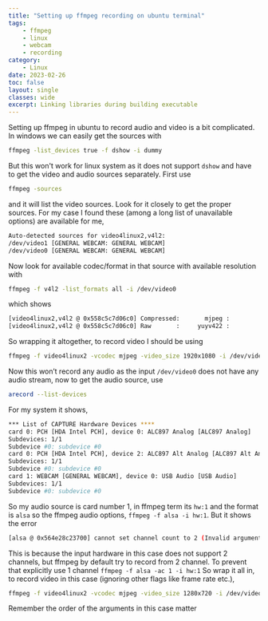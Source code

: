 ```yaml
---
title: "Setting up ffmpeg recording on ubuntu terminal"
tags: 
    - ffmpeg
    - linux
    - webcam
    - recording
category:
    - Linux
date: 2023-02-26
toc: false
layout: single
classes: wide
excerpt: Linking libraries during building executable
---
```


Setting up ffmpeg in ubuntu to record audio and video is a bit complicated. In windows we can easily get the sources with 
```bash
ffmpeg -list_devices true -f dshow -i dummy
``` 
But this won't work for linux system as it does not support `dshow` and  have to get the video and audio sources separately. First use 
```bash
ffmpeg -sources
```
and it will list the video sources. Look for it closely to get the proper sources. For my case I found these (among a long list of unavailable options) are available for me,
```bash
Auto-detected sources for video4linux2,v4l2:
/dev/video1 [GENERAL WEBCAM: GENERAL WEBCAM]
/dev/video0 [GENERAL WEBCAM: GENERAL WEBCAM]
```
Now look for available codec/format in that source with available resolution with 
```bash
ffmpeg -f v4l2 -list_formats all -i /dev/video0
```
which shows 
```bash
[video4linux2,v4l2 @ 0x558c5c7d06c0] Compressed:       mjpeg :          Motion-JPEG : 1920x1080 1280x720 800x480 640x480 640x360 320x240 176x144 800x600 1920x1080
[video4linux2,v4l2 @ 0x558c5c7d06c0] Raw       :     yuyv422 :           YUYV 4:2:2 : 640x480 640x360 320x240 176x144 640x480
```
So wrapping it altogether, to record video I should be using 
```bash
ffmpeg -f video4linux2 -vcodec mjpeg -video_size 1920x1080 -i /dev/video0
```
Now this won’t record any audio as the input `/dev/video0` does not have any audio stream, now to get the audio source, use 
```bash
arecord --list-devices
```
For my system it shows, 
```bash
*** List of CAPTURE Hardware Devices ****
card 0: PCH [HDA Intel PCH], device 0: ALC897 Analog [ALC897 Analog]
Subdevices: 1/1
Subdevice #0: subdevice #0
card 0: PCH [HDA Intel PCH], device 2: ALC897 Alt Analog [ALC897 Alt Analog]
Subdevices: 1/1
Subdevice #0: subdevice #0
card 1: WEBCAM [GENERAL WEBCAM], device 0: USB Audio [USB Audio]
Subdevices: 1/1
Subdevice #0: subdevice #0
```
So my audio source is card number 1, in ffmpeg term its `hw:1` and the format is `alsa` so the ffmpeg audio options, `ffmpeg -f alsa -i hw:1`. But it shows the error 
```bash
[alsa @ 0x564e28c23700] cannot set channel count to 2 (Invalid argument)
```
This is because the input hardware in this case does not support 2 channels, but ffmpeg by default try to record from 2 channel. To prevent that explicitly use 1 channel
`ffmpeg -f alsa -ac 1 -i hw:1`
So wrap it all in, to record video in this case (ignoring other flags like frame rate etc.),
```bash
ffmpeg -f video4linux2 -vcodec mjpeg -video_size 1280x720 -i /dev/video0 -f alsa-ac 1 -i hw:1 video.mp4
```
Remember the order of the arguments in this case matter